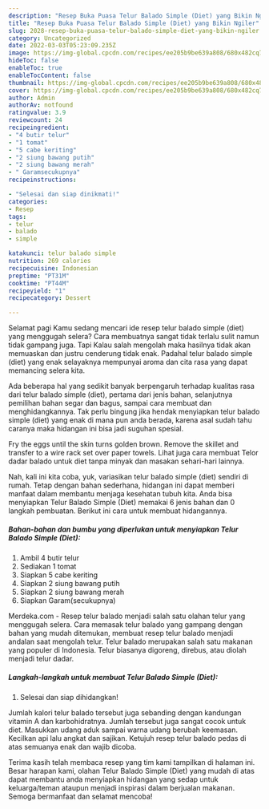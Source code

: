 ```yaml
---
description: "Resep Buka Puasa Telur Balado Simple (Diet) yang Bikin Ngiler"
title: "Resep Buka Puasa Telur Balado Simple (Diet) yang Bikin Ngiler"
slug: 2028-resep-buka-puasa-telur-balado-simple-diet-yang-bikin-ngiler
category: Uncategorized
date: 2022-03-03T05:23:09.235Z
image: https://img-global.cpcdn.com/recipes/ee205b9be639a808/680x482cq70/telur-balado-simple-diet-foto-resep-utama.jpg
hideToc: false
enableToc: true
enableTocContent: false
thumbnail: https://img-global.cpcdn.com/recipes/ee205b9be639a808/680x482cq70/telur-balado-simple-diet-foto-resep-utama.jpg
cover: https://img-global.cpcdn.com/recipes/ee205b9be639a808/680x482cq70/telur-balado-simple-diet-foto-resep-utama.jpg
author: Admin
authorAv: notfound
ratingvalue: 3.9
reviewcount: 24
recipeingredient:
- "4 butir telur"
- "1 tomat"
- "5 cabe keriting"
- "2 siung bawang putih"
- "2 siung bawang merah"
- " Garamsecukupnya"
recipeinstructions:

- "Selesai dan siap dinikmati!"
categories:
- Resep
tags:
- telur
- balado
- simple

katakunci: telur balado simple 
nutrition: 269 calories
recipecuisine: Indonesian
preptime: "PT31M"
cooktime: "PT44M"
recipeyield: "1"
recipecategory: Dessert

---
```



Selamat pagi Kamu sedang mencari ide resep telur balado simple (diet) yang menggugah selera? Cara membuatnya sangat tidak terlalu sulit namun tidak gampang juga. Tapi Kalau salah mengolah maka hasilnya tidak akan memuaskan dan justru cenderung tidak enak. Padahal telur balado simple (diet) yang enak selayaknya mempunyai aroma dan cita rasa yang dapat memancing selera kita.


Ada beberapa hal yang sedikit banyak berpengaruh terhadap kualitas rasa dari telur balado simple (diet), pertama dari jenis bahan, selanjutnya pemilihan bahan segar dan bagus, sampai cara membuat dan menghidangkannya. Tak perlu bingung jika hendak menyiapkan telur balado simple (diet) yang enak di mana pun anda berada, karena asal sudah tahu caranya maka hidangan ini bisa jadi suguhan spesial.

Fry the eggs until the skin turns golden brown. Remove the skillet and transfer to a wire rack set over paper towels. Lihat juga cara membuat Telor dadar balado untuk diet tanpa minyak dan masakan sehari-hari lainnya.


Nah, kali ini kita coba, yuk, variasikan telur balado simple (diet) sendiri di rumah. Tetap dengan bahan sederhana, hidangan ini dapat memberi manfaat dalam membantu menjaga kesehatan tubuh kita. Anda bisa menyiapkan Telur Balado Simple (Diet) memakai 6 jenis bahan dan 0 langkah pembuatan. Berikut ini cara untuk membuat hidangannya.

<!--inarticleads1-->

##### Bahan-bahan dan bumbu yang diperlukan untuk menyiapkan Telur Balado Simple (Diet):

1. Ambil 4 butir telur
1. Sediakan 1 tomat
1. Siapkan 5 cabe keriting
1. Siapkan 2 siung bawang putih
1. Siapkan 2 siung bawang merah
1. Siapkan  Garam(secukupnya)


Merdeka.com - Resep telur balado menjadi salah satu olahan telur yang menggugah selera. Cara memasak telur balado yang gampang dengan bahan yang mudah ditemukan, membuat resep telur balado menjadi andalan saat mengolah telur. Telur balado merupakan salah satu makanan yang populer di Indonesia. Telur biasanya digoreng, direbus, atau diolah menjadi telur dadar. 

<!--inarticleads2-->

##### Langkah-langkah untuk membuat Telur Balado Simple (Diet):


1. Selesai dan siap dihidangkan!

Jumlah kalori telur balado tersebut juga sebanding dengan kandungan vitamin A dan karbohidratnya. Jumlah tersebut juga sangat cocok untuk diet. Masukkan udang aduk sampai warna udang berubah keemasan. Kecilkan api lalu angkat dan sajikan. Ketujuh resep telur balado pedas di atas semuanya enak dan wajib dicoba. 

Terima kasih telah membaca resep yang tim kami tampilkan di halaman ini. Besar harapan kami, olahan Telur Balado Simple (Diet) yang mudah di atas dapat membantu anda menyiapkan hidangan yang sedap untuk keluarga/teman ataupun menjadi inspirasi dalam berjualan makanan. Semoga bermanfaat dan selamat mencoba!
